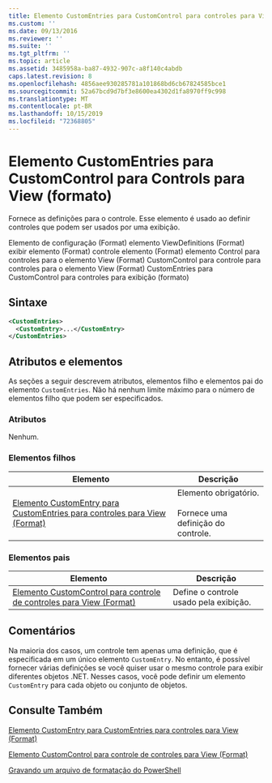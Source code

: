 ```yaml
---
title: Elemento CustomEntries para CustomControl para controles para View (Format) | Microsoft Docs
ms.custom: ''
ms.date: 09/13/2016
ms.reviewer: ''
ms.suite: ''
ms.tgt_pltfrm: ''
ms.topic: article
ms.assetid: 3485958a-ba87-4932-907c-a8f140c4abdb
caps.latest.revision: 8
ms.openlocfilehash: 4856aee930285781a101868bd6cb67824585bce1
ms.sourcegitcommit: 52a67bcd9d7bf3e8600ea4302d1fa8970ff9c998
ms.translationtype: MT
ms.contentlocale: pt-BR
ms.lasthandoff: 10/15/2019
ms.locfileid: "72368805"
---
```

# <a name="customentries-element-for-customcontrol-for-controls-for-view-format"></a>Elemento CustomEntries para CustomControl para Controls para View (formato)

Fornece as definições para o controle. Esse elemento é usado ao definir controles que podem ser usados por uma exibição.

Elemento de configuração (Format) elemento ViewDefinitions (Format) exibir elemento (Format) controle elemento (Format) elemento Control para controles para o elemento View (Format) CustomControl para controle para controles para o elemento View (Format) CustomEntries para CustomControl para controles para exibição (formato)

## <a name="syntax"></a>Sintaxe

```xml
<CustomEntries>
  <CustomEntry>...</CustomEntry>
</CustomEntries>
```

## <a name="attributes-and-elements"></a>Atributos e elementos

As seções a seguir descrevem atributos, elementos filho e elementos pai do elemento `CustomEntries`. Não há nenhum limite máximo para o número de elementos filho que podem ser especificados.

### <a name="attributes"></a>Atributos

Nenhum.

### <a name="child-elements"></a>Elementos filhos

|Elemento|Descrição|
|-------------|-----------------|
|[Elemento CustomEntry para CustomEntries para controles para View (Format)](./customentry-element-for-customentries-for-controls-for-view-format.md)|Elemento obrigatório.<br /><br /> Fornece uma definição do controle.|

### <a name="parent-elements"></a>Elementos pais

|Elemento|Descrição|
|-------------|-----------------|
|[Elemento CustomControl para controle de controles para View (Format)](./customcontrol-element-for-control-for-controls-for-view-format.md)|Define o controle usado pela exibição.|

## <a name="remarks"></a>Comentários

Na maioria dos casos, um controle tem apenas uma definição, que é especificada em um único elemento `CustomEntry`. No entanto, é possível fornecer várias definições se você quiser usar o mesmo controle para exibir diferentes objetos .NET. Nesses casos, você pode definir um elemento `CustomEntry` para cada objeto ou conjunto de objetos.

## <a name="see-also"></a>Consulte Também

[Elemento CustomEntry para CustomEntries para controles para View (Format)](./customentry-element-for-customentries-for-controls-for-view-format.md)

[Elemento CustomControl para controle de controles para View (Format)](./customcontrol-element-for-control-for-controls-for-view-format.md)

[Gravando um arquivo de formatação do PowerShell](./writing-a-powershell-formatting-file.md)
